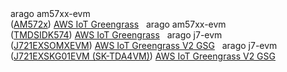 <tr>
<td>arago</td>
<td>am57xx-evm<br/>(<a href ="http://www.ti.com/tool/TMDSIDK572">AM572x</a>)</td>
<td><a href="am572x_idk/aws_iot_greengrass/README.md">AWS IoT Greengrass</a></td>
<td colspan="4">&nbsp;</td>
</tr>

<tr>
<td>arago</td>
<td>am57xx-evm<br/>(<a href ="http://www.ti.com/tool/TMDSIDK574">TMDSIDK574</a>)</td>
<td><a href="am574x_idk/aws_iot_greengrass/README.md">AWS IoT Greengrass</a></td>
<td colspan="4">&nbsp;</td>
</tr>

<tr>
<td>arago</td>
<td>j7-evm<br/>(<a href="http://www.ti.com/tool/J721EXSOMXEVM">J721EXSOMXEVM</a>)</td>
<td><a href="TDA4VM/GGv2/gsg-ggv2-J721.md">AWS IoT Greengrass V2 GSG</a></td>
<td colspan="4">&nbsp;</td>
</tr>

<tr>
<td>arago</td>
<td>j7-evm<br/>(<a href="http://www.ti.com/tool/SK-TDA4VM">J721EXSKG01EVM (SK-TDA4VM)</a>)</td>
<td><a href="TDA4VM/GGv2/gsg-ggv2-J721.md">AWS IoT Greengrass V2 GSG</a></td>
<td colspan="4">&nbsp;</td>
</tr>
